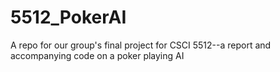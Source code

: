# 5512_PokerAI
A repo for our group's final project for CSCI 5512--a report and accompanying code on a poker playing AI
